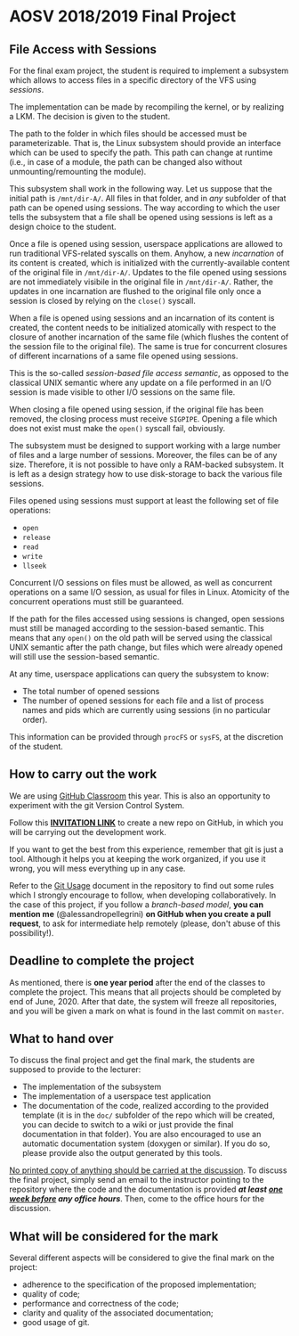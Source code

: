 # AOSV 2018/2019 Final Project

## File Access with Sessions

For the final exam project, the student is required to implement a subsystem which allows to access files in a specific directory of the VFS using *sessions*.

The implementation can be made by recompiling the kernel, or by realizing a LKM. The decision is given to the student.

The path to the folder in which files should be accessed must be parameterizable. That is, the Linux subsystem should provide an interface which can be used to specify the path. This path can change at runtime (i.e., in case of a module, the path can be changed also without unmounting/remounting the module).

This subsystem shall work in the following way. Let us suppose that the initial path is `/mnt/dir-A/`. All files in that folder, and in *any* subfolder of that path can be opened using sessions. The way according to which the user tells the subsystem that a file shall be opened using sessions is left as a design choice to the student. 

Once a file is opened using session, userspace applications are allowed to run traditional VFS-related syscalls on them. Anyhow, a new *incarnation* of its content is created, which is initialized with the currently-available content of the original file in `/mnt/dir-A/`. Updates to the file opened using sessions are not immediately visibile in the original file in `/mnt/dir-A/`. Rather, the updates in one incarnation are flushed to the original file only once a session is closed by relying on the `close()` syscall.

When a file is opened using sessions and an incarnation of its content is created, the content needs to be initialized atomically with respect to the closure of another incarnation of the same file (which flushes the content of the session file to the original file). The same is true for concurrent closures of different incarnations of a same file opened using sessions.

This is the so-called *session-based file access semantic*, as opposed to the classical UNIX semantic where any update on a file performed in an I/O session is made visible to other I/O sessions on the same file.

When closing a file opened using session, if the original file has been removed, the closing process must receive `SIGPIPE`. Opening a file which does not exist must make the `open()` syscall fail, obviously.

The subsystem must be designed to support working with a large number of files and a large number of sessions. Moreover, the files can be of any size. Therefore, it is not possible to have only a RAM-backed subsystem. It is left as a design strategy how to use disk-storage to back the various file sessions.

Files opened using sessions must support at least the following set of file operations:

- `open`
- `release`
- `read`
- `write`
- `llseek`

Concurrent I/O sessions on files must be allowed, as well as concurrent operations on a same I/O session, as usual for files in Linux. Atomicity of the concurrent operations must still be guaranteed.

If the path for the files accessed using sessions is changed, open sessions must still be managed according to the session-based semantic. This means that any `open()` on the old path will be served using the classical UNIX semantic after the path change, but files which were already opened will still use the session-based semantic.

At any time, userspace applications can query the subsystem to know:

* The total number of opened sessions
* The number of opened sessions for each file and a list of process names and pids which are currently using sessions (in no particular order).

This information can be provided through `procFS` or `sysFS`, at the discretion of the student.

## How to carry out the work

We are using [GitHub Classroom](https://classroom.github.com/) this year. This is also an opportunity to experiment with the git Version Control System.

Follow this **[<u>INVITATION LINK</u>]()** to create a new repo on GitHub, in which you will be carrying out the development work.

If you want to get the best from this experience, remember that git is just a tool. Although it helps you at keeping the work organized, if you use it wrong, you will mess everything up in any case.

Refer to the [Git Usage](git_usage.md) document in the repository to find out some rules which I strongly encourage to follow, when developing collaboratively. In the case of this project, if you follow a *branch-based model*, **you can mention me**  (@alessandropellegrini) **on GitHub when you create a pull request**, to ask for intermediate help remotely (please, don't abuse of this possibility!).

## Deadline to complete the project

As mentioned, there is **one year period** after the end of the classes to complete the project. This means that all projects should be completed by end of June, 2020. After that date, the system will freeze all repositories, and you will be given a mark on what is found in the last commit on `master`.

## What to hand over

To discuss the final project and get the final mark, the students are supposed to provide to the lecturer:

- The implementation of the subsystem
- The implementation of a userspace test application
- The documentation of the code, realized according to the provided template (it is in the `doc/` subfolder of the repo which will be created, you can decide to switch to a wiki or just provide the final documentation in that folder). You are also encouraged to use an automatic documentation system (doxygen or similar). If you do so, please provide also the output generated by this tools.

<u>No printed copy of anything should be carried at the discussion</u>. To discuss the final project, simply send an email to the instructor pointing to the repository where the code and the documentation is provided ***at least <u>one week before</u> any office hours***. Then, come to the office hours for the discussion.

## What will be considered for the mark

Several different aspects will be considered to give the final mark on the project:

* adherence to the specification of the proposed implementation; 
* quality of code;
* performance and correctness of the code;
* clarity and quality of the associated documentation;
* good usage of git.
